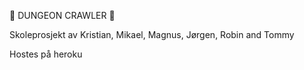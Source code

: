 🌠 DUNGEON CRAWLER 🌠

Skoleprosjekt av Kristian, Mikael, Magnus, Jørgen, Robin and Tommy

Hostes på heroku

